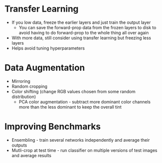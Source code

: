 # Transfer Learning
- If you low data, freeze the earlier layers and just train the output layer
    - You can save the forward-prop data from the frozen layers to disk to avoid having to do forward-prop to the whole thing all over again
- With more data, still consider using transfer learning but freezing less layers
- Helps avoid tuning hyperparameters

# Data Augmentation
- Mirroring
- Random cropping
- Color shifting (change RGB values chosen from some random distribution)
    - PCA color augmentation - subtract more dominant color channels more than the less dominant to keep the overall tint

# Improving Benchmarks
- Ensembling - train several networks independently and average their outputs
- Mutli-crop at test time - run classifier on multiple versions of test images and average results